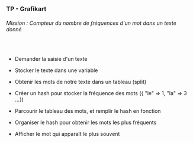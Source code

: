 ### TP - Grafikart

###### Mission : Compteur du nombre de fréquences d'un mot dans un texte donné

<br/>

* Demander la saisie d'un texte

* Stocker le texte dans une variable

* Obtenir les mots de notre texte dans un tableau (split)

* Créer un hash pour stocker la fréquence des mots ({ "le" => 1, "la" => 3 ...})

* Parcourir le tableau des mots, et remplir le hash en fonction

* Organiser le hash pour obtenir les mots les plus fréquents
 
* Afficher le mot qui apparaît le plus souvent

